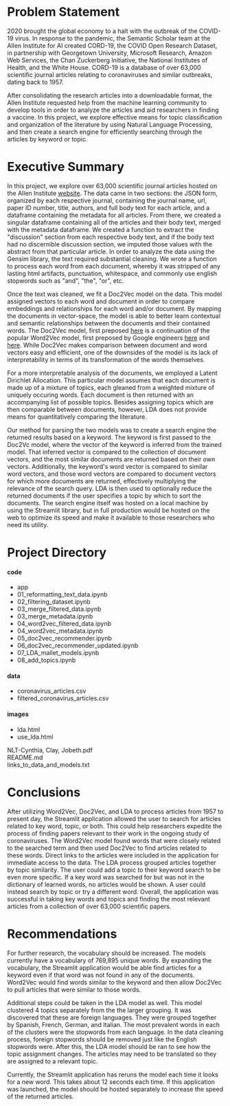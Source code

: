 # Problem Statement
2020 brought the global economy to a halt with the outbreak of the COVID-19 virus. In response to the pandemic, the Semantic Scholar team at the Allen Institute for AI created CORD-19, the COVID Open Research Dataset, in partnership with Georgetown University, Microsoft Research, Amazon Web Services, the Chan Zuckerberg Initiative, the National Institutes of Health, and the White House. CORD-19 is a database of over 63,000 scientific journal articles relating to coronaviruses and similar outbreaks, dating back to 1957.  

After consolidating the research articles into a downloadable format, the Allen Institute requested help from the machine learning community to develop tools in order to analyze the articles and aid researchers in finding a vaccine. In this project, we explore effective means for topic classification and organization of the literature by using Natural Language Processing, and then create a search engine for efficiently searching through the articles by keyword or topic.

# Executive Summary 
In this project, we explore over 63,000 scientific journal articles hosted on the Allen Institute [website](https://www.semanticscholar.org/cord19/get-started). The data came in two sections: the JSON form, organized by each respective journal, containing the journal name, url, paper ID number, title, authors, and full body text for each article, and a dataframe containing the metadata for all articles. From there, we created a singular  dataframe containing all of the articles and their body text, merged with the metadata dataframe. We created a function to extract the "discussion" section from each respective body text, and if the body text had no discernible discussion section, we imputed those values with the abstract from that particular article.  In order to analyze the data using the Gensim library, the text required substantial cleaning. We wrote a function to process each word from each document, whereby it was stripped of any lasting html artifacts, punctuation, whitespace, and commonly use english stopwords such as "and", "the", "or", etc.   

Once the text was cleaned, we fit a Doc2Vec model on the data. This model assigned vectors to each word and document in order to compare embeddings and relationships for each word and/or document. By mapping the documents in vector-space, the model is able to better learn contextual and semantic relationships between the documents and their contained words. The Doc2Vec model, first preposed [here](https://arxiv.org/pdf/1405.4053v2.pdf) is a continuation of the popular Word2Vec model, first preposed by Google engineers [here](https://arxiv.org/pdf/1301.3781.pdf) and [here](https://papers.nips.cc/paper/5021-distributed-representations-of-words-and-phrases-and-their-compositionality.pdf). While Doc2Vec makes comparison between document and word vectors easy and efficient, one of the downsides of the model is its lack of interpretability in terms of its transformation of the words themselves.

For a more interpretable analysis of the documents, we employed a Latent Dirichlet Allocation. This particular model assumes that each document is made up of a mixture of topics, each gleaned from a weighted mixture of uniquely occuring words. Each document is then returned with an accompanying list of possible topics. Besides assigning topics which are then comparable between documents, however, LDA does not provide means for quantitatively comparing the literature.

Our method for parsing the two models was to create a search engine the returned results based on a keyword. The keyword is first passed to the Doc2Vc model, where the vector of the keyword is inferred from the trained model. That inferred vector is compared to the collection of document vectors, and the most similar documents are returned based on their own vectors. Additionally, the keyword's word vector is compared to similar word vectors, and those word vectors are compared to document vectors for which more documents are returned, effectively multiplying the relevance of the search query. LDA is then used to optionally reduce the returned documents if the user specifies a topic by which to sort the documents. The search engine itself was hosted on a local machine by using the Streamlit library, but in full production would be hosted on the web to optimize its speed and make it available to those researchers who need its utility. 

# Project Directory

<h4>code</h4>
    <ul>
        <li>app</li>
        <li>01_reformatting_text_data.ipynb</li>
        <li>02_filtering_dataset.ipynb</li>
        <li>03_merge_filtered_data.ipynb</li>
        <li>03_merge_metadata.ipynb</li>
        <li>04_word2vec_filtered_data.ipynb</li>
        <li>04_word2vec_metadata.ipynb</li>
        <li>05_doc2vec_recommender.ipynb</li>
        <li>06_doc2vec_recommender_updated.ipynb</li>
        <li>07_LDA_mallet_models.ipynb</li>
        <li>08_add_topics.ipynb</li>
    </ul>
<h4>data</h4>
    <ul>
        <li>coronavirus_articles.csv</li>
        <li>filtered_coronavirus_articles.csv</li>
    </ul>

<h4>images</h4>
    <ul>
        <li>lda.html</li>
        <li>use_lda.html</li>
    </ul>
    NLT-Cynthia, Clay, Jobeth.pdf<br>
    README.md<br>
    links_to_data_and_models.txt

# Conclusions

After utilizing Word2Vec, Doc2Vec, and LDA to process articles from 1957 to present day, the Streamlit application allowed the user to search for articles related to key word, topic, or both. This could help researchers expedite the process of finding papers relevant to their work in the ongoing study of coronaviruses. 
The Word2Vec model found words that were closely related to the searched term and then used Doc2Vec to find articles related to these words. Direct links to the articles were included in the application for immediate access to the data. The LDA process grouped articles together by topic similarity. The user could add a topic to their keyword search to be even more specific. 
If a key word was searched for but was not in the dictionary of learned words, no articles would be shown. A user could instead search by topic or try a different word. Overall, the application was successful in taking key words and topics and finding the most relevant articles from a collection of over 63,000 scientific papers. 

# Recommendations

For further research, the vocabulary should be increased. The models currently have a vocabulary of 769,895 unique words. By expanding the vocabulary, the Streamlit application would be able find articles for a keyword even if that word was not found in any of the documents. Word2Vec would find words similar to the keyword and then allow Doc2Vec to pull articles that were similar to those words.

Additional steps could be taken in the LDA model as well. This model clustered 4 topics separately from the the larger grouping. It was discovered that these are foreign languages. They were grouped together by Spanish, French, German, and Italian. The most prevalent words in each of the clusters were the stopwords from each language. In the data cleaning process, foreign stopwords should be removed just like the English stopwords were. After this, the LDA model should be ran to see how the topic assignment changes. The articles may need to be translated so they are assigned to a relevant topic. 

Currently, the Streamlit application has reruns the model each time it looks for a new word. This takes about 12 seconds each time. If this application was launched, the model should be hosted separately to increase the speed of the returned articles. 